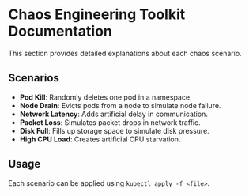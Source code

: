 # Chaos Engineering Toolkit Documentation

This section provides detailed explanations about each chaos scenario.

## Scenarios
- **Pod Kill**: Randomly deletes one pod in a namespace.
- **Node Drain**: Evicts pods from a node to simulate node failure.
- **Network Latency**: Adds artificial delay in communication.
- **Packet Loss**: Simulates packet drops in network traffic.
- **Disk Full**: Fills up storage space to simulate disk pressure.
- **High CPU Load**: Creates artificial CPU starvation.

## Usage
Each scenario can be applied using `kubectl apply -f <file>`.

